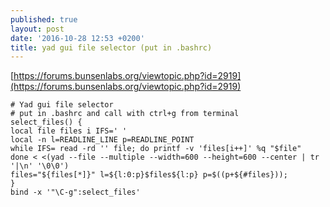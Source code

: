```yaml
---
published: true
layout: post
date: '2016-10-28 12:53 +0200'
title: yad gui file selector (put in .bashrc)
---
```

[https://forums.bunsenlabs.org/viewtopic.php?id=2919](https://forums.bunsenlabs.org/viewtopic.php?id=2919)

    # Yad gui file selector
    # put in .bashrc and call with ctrl+g from terminal
    select_files() { 
    local file files i IFS=' '
    local -n l=READLINE_LINE p=READLINE_POINT
    while IFS= read -rd '' file; do printf -v 'files[i++]' %q "$file"
    done < <(yad --file --multiple --width=600 --height=600 --center | tr '|\n' '\0\0')
    files="${files[*]}" l=${l:0:p}$files${l:p} p=$((p+${#files})); 
    }
    bind -x '"\C-g":select_files'
